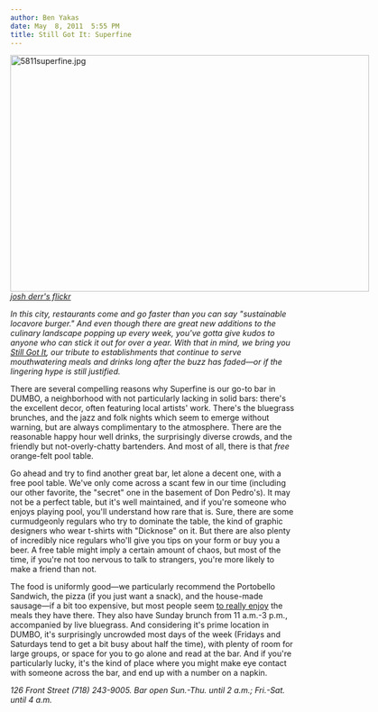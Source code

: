 ```yaml
---
author: Ben Yakas
date: May  8, 2011  5:55 PM
title: Still Got It: Superfine
---
```


<p><span class="mt-enclosure mt-enclosure-image" style="display: inline;"> </span></p><div class="image-none" style=" width:636px; "> <img alt="5811superfine.jpg" src="https://web.archive.org/web/20110509070310im_/http://gothamist.com/attachments/byakas/5811superfine.jpg" width="636" height="420"> <br> <i><a href="https://web.archive.org/web/20110509070310/http://www.flickr.com/photos/joshderr/3275648752/">josh derr&apos;s flickr</a></i></div> <p></p>

<p><em>In this city, restaurants come and go faster than you can say &quot;sustainable locavore burger.&quot; And even though there are great new additions to the culinary landscape popping up every week, you&apos;ve gotta give kudos to anyone who can stick it out for over a year. With that in mind, we bring you <a href="https://web.archive.org/web/20110509070310/http://gothamist.com/tags/stillgotit">Still Got It</a>, our tribute to establishments that continue to serve mouthwatering meals and drinks long after the buzz has faded&#x2014;or if the lingering hype is still justified.</em></p>

<p>There are several compelling reasons why Superfine is our go-to bar in DUMBO, a neighborhood with not particularly lacking in solid bars: there&apos;s the excellent decor, often featuring local artists&apos; work. There&apos;s the bluegrass brunches, and the jazz and folk nights which seem to emerge without warning, but are always complimentary to the atmosphere. There are the reasonable happy hour well drinks, the surprisingly diverse crowds, and the friendly but not-overly-chatty bartenders. And most of all, there is that <em>free</em> orange-felt pool table.</p>

<p>Go ahead and try to find another great bar, let alone a decent one, with a free pool table. We&apos;ve only come across a scant few in our time (including our other favorite, the &quot;secret&quot; one in the basement of Don Pedro&apos;s). It may not be a perfect table, but it&apos;s well maintained, and if you&apos;re someone who enjoys playing pool, you&apos;ll understand how rare that is. Sure, there are some curmudgeonly regulars who try to dominate the table, the kind of graphic designers who wear t-shirts with &quot;Dicknose&quot; on it. But there are also plenty of incredibly nice regulars who&apos;ll give you tips on your form or buy you a beer. A free table might imply a certain amount of chaos, but most of the time, if you&apos;re not too nervous to talk to strangers, you&apos;re more likely to make a friend than not.</p>

<p>The food is uniformly good&#x2014;we particularly recommend the Portobello Sandwich, the pizza (if you just want a snack), and the house-made sausage&#x2014;if a bit too expensive, but most people seem <a href="https://web.archive.org/web/20110509070310/http://www.yelp.com/biz/superfine-brooklyn">to really enjoy</a> the meals they have there. They also have Sunday brunch from 11 a.m.-3 p.m., accompanied by live bluegrass. And considering it&apos;s prime location in DUMBO, it&apos;s surprisingly uncrowded most days of the week (Fridays and Saturdays tend to get a bit busy about half the time), with plenty of room for large groups, or space for you to go alone and read at the bar. And if you&apos;re particularly lucky, it&apos;s the kind of place where you might make eye contact with someone across the bar, and end up with a number on a napkin.</p>

<p><em>126 Front Street (718) 243-9005. Bar open Sun.-Thu. until 2 a.m.; Fri.-Sat. until 4 a.m. </em> </p>